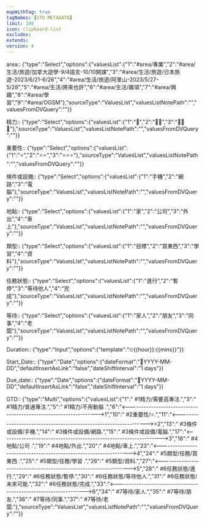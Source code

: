 ```yaml
---
mapWithTag: true
tagNames: [GTD-METADATA]
limit: 100
icon: clipboard-list
excludes: 
extends: 
version: 4
---
```


area:: {"type":"Select","options":{"valuesList":{"1":"#area/專業","2":"#area/生活/旅遊/加拿大遊學-9/4語言-10/10開課","3":"#area/生活/旅遊/日本旅遊-2023/6/21-6/26","4":"#area/生活/旅遊/阿里山-2023/5/27-5/28","5":"#area/生活/將來也許","6":"#area/生活/雜項","7":"#area/興趣","8":"#area/學習","9":"#area/OGSM"},"sourceType":"ValuesList","valuesListNotePath":"","valuesFromDVQuery":""}}

精力:: {"type":"Select","options":{"valuesList":{"1":"🧠","2":"🧠🧠","3":"🧠🧠🧠"},"sourceType":"ValuesList","valuesListNotePath":"","valuesFromDVQuery":""}}

重要性:: {"type":"Select","options":{"valuesList":{"1":"⭐","2":"⭐⭐","3":"⭐⭐⭐"},"sourceType":"ValuesList","valuesListNotePath":"","valuesFromDVQuery":""}}

條件或設備:: {"type":"Select","options":{"valuesList":{"1":"手機","2":"網路","3":"電腦"},"sourceType":"ValuesList","valuesListNotePath":"","valuesFromDVQuery":""}}

地點:: {"type":"Select","options":{"valuesList":{"1":"家","2":"公司","3":"外出","4":"車上"},"sourceType":"ValuesList","valuesListNotePath":"","valuesFromDVQuery":""}}

類型:: {"type":"Select","options":{"valuesList":{"1":"目標","2":"買東西","3":"學習","4":"資料"},"sourceType":"ValuesList","valuesListNotePath":"","valuesFromDVQuery":""}}

任務狀態:: {"type":"Select","options":{"valuesList":{"1":"進行","2":"暫停","3":"等待他人","4":"完成"},"sourceType":"ValuesList","valuesListNotePath":"","valuesFromDVQuery":""}}

等待:: {"type":"Select","options":{"valuesList":{"1":"家人","2":"朋友","3":"同事","4":"老闆"},"sourceType":"ValuesList","valuesListNotePath":"","valuesFromDVQuery":""}}

Duration:: {"type":"Input","options":{"template":"⏲{{hour}}:{{mins}}"}}

Start_Date:: {"type":"Date","options":{"dateFormat":"🛫YYYY-MM-DD","defaultInsertAsLink":"false","dateShiftInterval":"1 days"}}

Due_date:: {"type":"Date","options":{"dateFormat":"📅YYYY-MM-DD","defaultInsertAsLink":"false","dateShiftInterval":"1 days"}}

GTD:: {"type":"Multi","options":{"valuesList":{"1":" #1精力/需要高專注.","3":" #1精力/普通專注.","5":" #1精力/不用動腦 .","6":"<----------------------------------------------------------------->1","10":" #2重要性/⭐.","11":"<----------------------------------------------------------------->>2","13":" #3條件或設備/手機.","14":" #3條件或設備/網路.","15":" #3條件或設備/電腦.","17":"<----------------------------------------------------------------->3","18":" #4地點/公司 .","19":" #4地點/外出.","20":" #4地點/車上.","23":"<----------------------------------------------------------------->4","24":" #5類型/任務/買東西 .","25":" #5類型/任務/學習 .","26":" #5類型/資料.","27":"<----------------------------------------------------------------->5","28":" #6任務狀態/進行.","29":" #6任務狀態/暫停.","30":" #6任務狀態/等待他人.","31":" #6任務狀態/未來可能.","32":" #6任務狀態/完成.","33":"<----------------------------------------------------------------->6","34":" #7等待/家人.","35":" #7等待/朋友.","36":" #7等待/同事.","37":" #7等待/老闆."},"sourceType":"ValuesList","valuesListNotePath":"","valuesFromDVQuery":""}}
